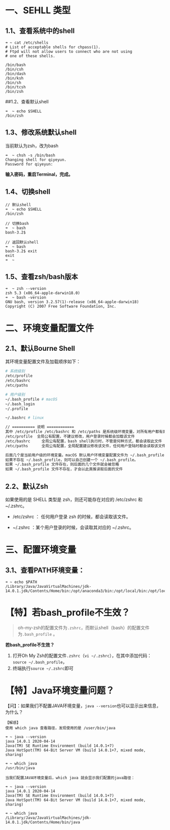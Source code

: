 # 一、SEHLL 类型

## 1.1、查看系统中的shell

```
➜ ~ cat /etc/shells
# List of acceptable shells for chpass(1).
# Ftpd will not allow users to connect who are not using
# one of these shells.

/bin/bash
/bin/csh
/bin/dash
/bin/ksh
/bin/sh
/bin/tcsh
/bin/zsh
```

##1.2、查看默认shell

```
➜  ~ echo $SHELL
/bin/zsh
```

## 1.3、修改系统默认shell

当前默认为zsh，改为bash

```
➜  ~ chsh -s /bin/bash
Changing shell for qiyeyun.
Password for qiyeyun: 
```

**输入密码，重启Terminal，完成。**

## 1.4、切换shell

```
// 默认shell
➜  ~ echo $SHELL
/bin/zsh

// 切换bash
➜  ~ bash
bash-3.2$ 

// 返回默认shell
➜  ~ bash
bash-3.2$ exit
exit
➜  ~ 
```

## 1.5、查看zsh/bash版本

```
➜  ~ zsh --version
zsh 5.3 (x86_64-apple-darwin18.0)
➜  ~ bash -version
GNU bash, version 3.2.57(1)-release (x86_64-apple-darwin18)
Copyright (C) 2007 Free Software Foundation, Inc.
```



# 二、环境变量配置文件

## 2.1、默认Bourne Shell

其环境变量配置文件及加载顺序如下：

```bash
# 系统级别
/etc/profile
/etc/bashrc
/etc/paths 

# 用户级别
~/.bash_profile # macOS
~/.bash_login 
~/.profile 

~/.bashrc # linux

// ========== 说明 ============
其中 /etc/profile /etc/bashrc 和 /etc/paths 是系统级环境变量，对所有用户都有效。但它们的加载时机有所区别：
/etc/profile  全局公有配置，不建议修改，用户登录时候都会加载该文件
/etc/bashrc		全局公有配置，bash shell执行时，不管是何种方式，都会读取此文件
/etc/paths 		全局公有配置，全局配置建议修改该文件，任何用户登陆时都会读取该文件

后面几个是当前用户级的环境变量。macOS 默认用户环境变量配置文件为 ~/.bash_profile，Linux 为 ~/.bashrc。
如果不存在 ~/.bash_profile，则可以自己创建一个 ~/.bash_profile。
如果 ~/.bash_profile 文件存在，则后面的几个文件就会被忽略
如果 ~/.bash_profile 文件不存在，才会以此类推读取后面的文件
```



## 2.2、默认Zsh

如果使用的是 SHELL 类型是 zsh，则还可能存在对应的 /etc/zshrc 和 ~/.zshrc。

* /etc/zshrc ： 任何用户登录 zsh 的时候，都会读取该文件。

* ~/.zshrc ：某个用户登录的时候，会读取其对应的 ~/.zshrc。



# 三、配置环境变量

## 3.1、查看PATH环境变量：

```
➜ ~ echo $PATH
/Library/Java/JavaVirtualMachines/jdk-14.0.1.jdk/Contents/Home/bin:/opt/anaconda3/bin:/opt/local/bin:/opt/local/sbin:/usr/local/bin:/usr/bin:/bin:/usr/sbin:/sbin:/Library/Apple/usr/bin:/Applications/Wireshark.app/Contents/MacOS:/Users/qiyeyun/Flutter/flutter/bin::/Users/qiyeyun/.rvm/bin
```



# 【特】若bash_profile不生效？

>  oh-my-zsh的配置文件为`.zshrc`，而默认shell（bash）的配置文件为`.bash_profile` 。

**若bash_profile不生效？**

1. 打开Oh My Zsh的配置文件`.zshrc`（`vi ~/.zshrc`），在其中添加代码：`source ~/.bash_profile`，
2. 终端执行`source ~/.zshrc`即可



# 【特】Java环境变量问题？

【问】：如果我们不配置JAVA环境变量，`java --version`也可以显示出来信息，为什么？

```
【解惑】
使用 which java 查看路径，发现使用的是 /user/bin/java

➜ ~ java --version
java 14.0.1 2020-04-14
Java(TM) SE Runtime Environment (build 14.0.1+7)
Java HotSpot(TM) 64-Bit Server VM (build 14.0.1+7, mixed mode, sharing)

➜ ~ which java
/usr/bin/java

当我们配置JAVA环境变量后，which java 就会显示我们配置的java路径：

➜ ~ java --version
java 14.0.1 2020-04-14
Java(TM) SE Runtime Environment (build 14.0.1+7)
Java HotSpot(TM) 64-Bit Server VM (build 14.0.1+7, mixed mode, sharing)

➜ ~ which java
/Library/Java/JavaVirtualMachines/jdk-14.0.1.jdk/Contents/Home/bin/java
```